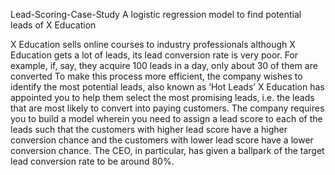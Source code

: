 
Lead-Scoring-Case-Study
A logistic regression model to find potential leads of X Education

X Education sells online courses to industry professionals although X Education gets a lot of leads, its lead conversion rate is very poor. For example, if, say, they acquire 100 leads in a day, only about 30 of them are converted To make this process more efficient, the company wishes to identify the most potential leads, also known as ‘Hot Leads’ X Education has appointed you to help them select the most promising leads, i.e. the leads that are most likely to convert into paying customers. The company requires you to build a model wherein you need to assign a lead score to each of the leads such that the customers with higher lead score have a higher conversion chance and the customers with lower lead score have a lower conversion chance. The CEO, in particular, has given a ballpark of the target lead conversion rate to be around 80%.
